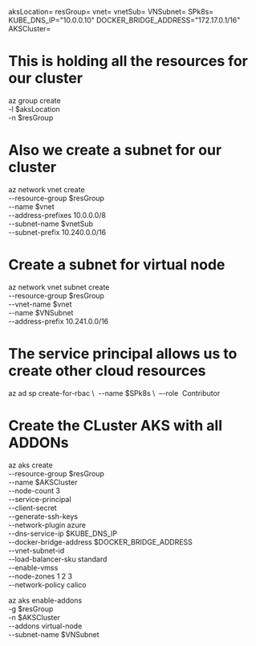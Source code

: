 aksLocation=<Azure region>
resGroup=<Resource groupe name>
vnet=<VNet Name>
vnetSub=<SbNet for AKS name>
VNSubnet=<SbNet for Virtual Nodes name>
SPk8s=<Service Principal name>
KUBE_DNS_IP="10.0.0.10"
DOCKER_BRIDGE_ADDRESS="172.17.0.1/16"
AKSCluster=<ASK Cluster name>

# This is holding all the resources for our cluster

az group create \
    -l $aksLocation \
    -n $resGroup

# Also we create a subnet for our cluster

az network vnet create \
    --resource-group $resGroup \
    --name $vnet \
    --address-prefixes 10.0.0.0/8  \
    --subnet-name $vnetSub \
    --subnet-prefix 10.240.0.0/16

# Create a subnet for virtual node

az network vnet subnet create \
    --resource-group $resGroup  \
    --vnet-name $vnet \
    --name $VNSubnet \
    --address-prefix 10.241.0.0/16 

# The service principal allows us to create other cloud resources

az ad sp create-for-rbac \ 
    --name $SPk8s \ 
    –-role  Contributor 

# Create the CLuster AKS with all ADDONs
az aks create \
    --resource-group $resGroup \
    --name $AKSCluster \
    --node-count 3 \
    --service-principal <SPN ID> \
    --client-secret <SPN Secret> \
    --generate-ssh-keys \
    --network-plugin azure \
    --dns-service-ip $KUBE_DNS_IP \
    --docker-bridge-address $DOCKER_BRIDGE_ADDRESS \
    --vnet-subnet-id <VNET AKS ID> \
    --load-balancer-sku standard \
    --enable-vmss \
    --node-zones 1 2 3 \
    --network-policy calico

az aks enable-addons\
    -g $resGroup\
    -n $AKSCluster\
    --addons virtual-node\
    --subnet-name $VNSubnet